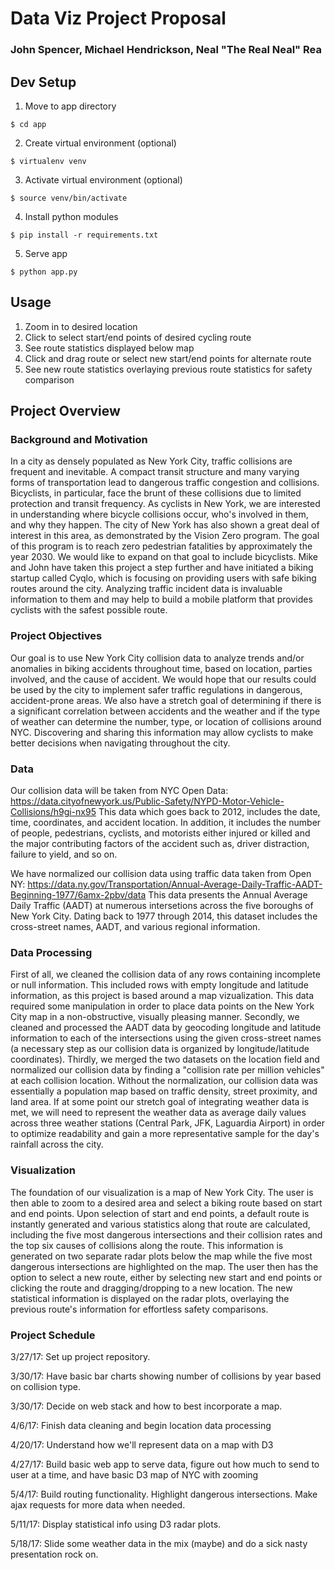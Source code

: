 # Data Viz Project Proposal

### John Spencer, Michael Hendrickson, Neal "The Real Neal" Rea

## Dev Setup
1. Move to app directory
```
$ cd app
```
2. Create virtual environment (optional)
```
$ virtualenv venv
```
3. Activate virtual environment (optional)
```
$ source venv/bin/activate
```
4. Install python modules
```
$ pip install -r requirements.txt
```
5. Serve app
```
$ python app.py
```

## Usage
1. Zoom in to desired location
2. Click to select start/end points of desired cycling route
3. See route statistics displayed below map
4. Click and drag route or select new start/end points for alternate route
5. See new route statistics overlaying previous route statistics for safety comparison

## Project Overview

### Background and Motivation
In a city as densely populated as New York City, traffic collisions are frequent and inevitable. A compact transit structure and many varying forms of transportation lead to dangerous traffic congestion and collisions. Bicyclists, in particular, face the brunt of these collisions due to limited protection and transit frequency. As cyclists in New York, we are interested in understanding where bicycle collisions occur, who's involved in them, and why they happen. The city of New York has also shown a great deal of interest in this area, as demonstrated by the Vision Zero program. The goal of this program is to reach zero pedestrian fatalities by approximately the year 2030. We would like to expand on that goal to include bicyclists. Mike and John have taken this project a step further and have initiated a biking startup called Cyqlo, which is focusing on providing users with safe biking routes around the city. Analyzing traffic incident data is invaluable information to them and may help to build a mobile platform that provides cyclists with the safest possible route.

### Project Objectives
Our goal is to use New York City collision data to analyze trends and/or anomalies in biking accidents throughout time, based on location, parties involved, and the cause of accident.  We would hope that our results could be used by the city to implement safer traffic regulations in dangerous, accident-prone areas. We also have a stretch goal of determining if there is a significant correlation between accidents and the weather and if the type of weather can determine the number, type, or location of collisions around NYC. Discovering and sharing this information may allow cyclists to make better decisions when navigating throughout the city.

### Data
Our collision data will be taken from NYC Open Data:
https://data.cityofnewyork.us/Public-Safety/NYPD-Motor-Vehicle-Collisions/h9gi-nx95
This data which goes back to 2012, includes the date, time, coordinates, and accident location. In addition, it includes the number of people, pedestrians, cyclists, and motorists either injured or killed and the major contributing factors of the accident such as, driver distraction, failure to yield, and so on.

We have normalized our collision data using traffic data taken from Open NY:
https://data.ny.gov/Transportation/Annual-Average-Daily-Traffic-AADT-Beginning-1977/6amx-2pbv/data
This data presents the Annual Average Daily Traffic (AADT) at numerous intersetions across the five boroughs of New York City. Dating back to 1977 through 2014, this dataset includes the cross-street names, AADT, and various regional information.

### Data Processing
First of all, we cleaned the collision data of any rows containing incomplete or null information. This included rows with empty longitude and latitude information, as this project is based around a map vizualization. This data required some manipulation in order to place data points on the New York City map in a non-obstructive, visually pleasing manner. Secondly, we cleaned and processed the AADT data by geocoding longitude and latitude information to each of the intersections using the given cross-street names (a necessary step as our collision data is organized by longitude/latitude coordinates).  Thirdly, we merged the two datasets on the location field and normalized our collision data by finding a "collision rate per million vehicles" at each collision location. Without the normalization, our collision data was essentially a population map based on traffic density, street proximity, and land area.
If at some point our stretch goal of integrating weather data is met, we will need to represent the weather data as average daily values across three weather stations (Central Park, JFK, Laguardia Airport) in order to optimize readability and gain a more representative sample for the day's rainfall across the city.

### Visualization
The foundation of our visualization is a map of New York City. The user is then able to zoom to a desired area and select a biking route based on start and end points. Upon selection of start and end points, a default route is instantly generated and various statistics along that route are calculated, including the five most dangerous intersections and their collision rates and the top six causes of collisions along the route. This information is generated on two separate radar plots below the map while the five most dangerous intersections are highlighted on the map. The user then has the option to select a new route, either by selecting new start and end points or clicking the route and dragging/dropping to a new location. The new statistical information is displayed on the radar plots, overlaying the previous route's information for effortless safety comparisons. 

### Project Schedule
3/27/17: Set up project repository.

3/30/17: Have basic bar charts showing number of collisions by year based on collision type.

3/30/17: Decide on web stack and how to best incorporate a map.

4/6/17: Finish data cleaning and begin location data processing

4/20/17: Understand how we'll represent data on a map with D3

4/27/17: Build basic web app to serve data, figure out how much to send to user at a time, and have basic D3 map of NYC with zooming

5/4/17: Build routing functionality. Highlight dangerous intersections. Make ajax requests for more data when needed.

5/11/17: Display statistical info using D3 radar plots.

5/18/17: Slide some weather data in the mix (maybe) and do a sick nasty presentation rock on.
